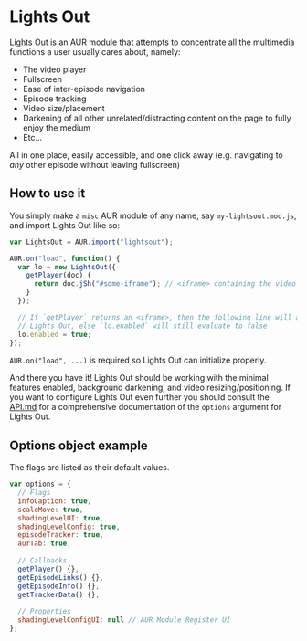 # Lights Out

Lights Out is an AUR module that attempts to concentrate all the multimedia
functions a user usually cares about, namely:

 * The video player
 * Fullscreen
 * Ease of inter-episode navigation
 * Episode tracking
 * Video size/placement
 * Darkening of all other unrelated/distracting content on the page to fully
   enjoy the medium
 * Etc...

All in one place, easily accessible, and one click away (e.g. navigating to *any*
other episode without leaving fullscreen)

## How to use it

You simply make a `misc` AUR module of any name, say `my-lightsout.mod.js`,
and import Lights Out like so:

```js
var LightsOut = AUR.import("lightsout");

AUR.on("load", function() {
  var lo = new LightsOut({
    getPlayer(doc) {
      return doc.jSh("#some-iframe"); // <iframe> containing the video player
    }
  });

  // If `getPlayer` returns an <iframe>, then the following line will activate
  // Lights Out, else `lo.enabled` will still evaluate to false
  lo.enabled = true;
});
```

`AUR.on("load", ...)` is required so Lights Out can initialize properly.

And there you have it! Lights Out should be working with the minimal features
enabled, background darkening, and video resizing/positioning. If you want to
configure Lights Out even further you should consult the [API.md](API.md) for a
comprehensive documentation of the `options` argument for Lights Out.

## Options object example

The flags are listed as their default values.

```js
var options = {
  // Flags
  infoCaption: true,
  scaleMove: true,
  shadingLevelUI: true,
  shadingLevelConfig: true,
  episodeTracker: true,
  aurTab: true,
  
  // Callbacks
  getPlayer() {},
  getEpisodeLinks() {},
  getEpisodeInfo() {},
  getTrackerData() {},
  
  // Properties
  shadingLevelConfigUI: null // AUR Module Register UI
};
```
